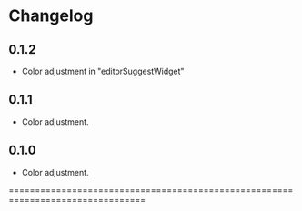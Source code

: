# Changelog

## 0.1.2

- Color adjustment in "editorSuggestWidget"

## 0.1.1

- Color adjustment.

## 0.1.0

- Color adjustment.

================================================================================

